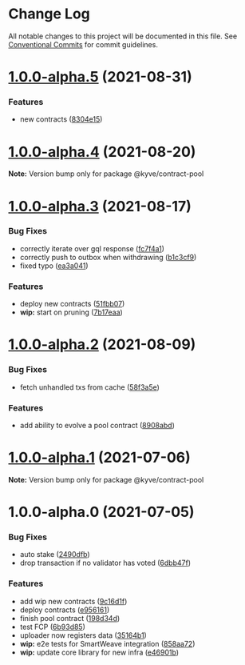 # Change Log

All notable changes to this project will be documented in this file.
See [Conventional Commits](https://conventionalcommits.org) for commit guidelines.

# [1.0.0-alpha.5](https://github.com/KYVENetwork/kyve/compare/@kyve/contract-pool@1.0.0-alpha.4...@kyve/contract-pool@1.0.0-alpha.5) (2021-08-31)


### Features

* new contracts ([8304e15](https://github.com/KYVENetwork/kyve/commit/8304e152cd8b1d2bfc3e72253cb19d0839958c73))





# [1.0.0-alpha.4](https://github.com/KYVENetwork/kyve/compare/@kyve/contract-pool@1.0.0-alpha.3...@kyve/contract-pool@1.0.0-alpha.4) (2021-08-20)

**Note:** Version bump only for package @kyve/contract-pool





# [1.0.0-alpha.3](https://github.com/KYVENetwork/kyve/compare/@kyve/contract-pool@1.0.0-alpha.2...@kyve/contract-pool@1.0.0-alpha.3) (2021-08-17)


### Bug Fixes

* correctly iterate over gql response ([fc7f4a1](https://github.com/KYVENetwork/kyve/commit/fc7f4a16cd4eb8ba23522d36be0d9c2a2cd4290b))
* correctly push to outbox when withdrawing ([b1c3cf9](https://github.com/KYVENetwork/kyve/commit/b1c3cf967f66a28d46ebb79770865236f39aa387))
* fixed typo ([ea3a041](https://github.com/KYVENetwork/kyve/commit/ea3a041d6774e64365d397aa61e33e887a8565d0))


### Features

* deploy new contracts ([51fbb07](https://github.com/KYVENetwork/kyve/commit/51fbb0702971191f46c519f7fd3be6c28e4a9810))
* **wip:** start on pruning ([7b17eaa](https://github.com/KYVENetwork/kyve/commit/7b17eaa433ac11487d77a68b40557bc6d977ea15))





# [1.0.0-alpha.2](https://github.com/KYVENetwork/kyve/compare/@kyve/contract-pool@1.0.0-alpha.1...@kyve/contract-pool@1.0.0-alpha.2) (2021-08-09)


### Bug Fixes

* fetch unhandled txs from cache ([58f3a5e](https://github.com/KYVENetwork/kyve/commit/58f3a5e20a535aad62c5298f544fd83cc7dbd8ed))


### Features

* add ability to evolve a pool contract ([8908abd](https://github.com/KYVENetwork/kyve/commit/8908abd869347764f8a7df98daf315f52892880c))





# [1.0.0-alpha.1](https://github.com/KYVENetwork/kyve/compare/@kyve/contract-pool@1.0.0-alpha.0...@kyve/contract-pool@1.0.0-alpha.1) (2021-07-06)

**Note:** Version bump only for package @kyve/contract-pool





# 1.0.0-alpha.0 (2021-07-05)


### Bug Fixes

* auto stake ([2490dfb](https://github.com/KYVENetwork/kyve/commit/2490dfbc166a51a580272879f13d2503a4fbf6f4))
* drop transaction if no validator has voted ([6dbb47f](https://github.com/KYVENetwork/kyve/commit/6dbb47f61b3184699bf3296cb496beb72b93db5e))


### Features

* add wip new contracts ([9c16d1f](https://github.com/KYVENetwork/kyve/commit/9c16d1f9941b179dea4da3476cf17f195f84d86e))
* deploy contracts ([e956161](https://github.com/KYVENetwork/kyve/commit/e956161197cee0f2db0d3e9610529ffcdc27a656))
* finish pool contract ([198d34d](https://github.com/KYVENetwork/kyve/commit/198d34d9d2fb7ee8b94ac48f848004ccd1d86148))
* test FCP ([6b93d85](https://github.com/KYVENetwork/kyve/commit/6b93d8506fba2454a78e9e9e81111d17aca3dddb))
* uploader now registers data ([35164b1](https://github.com/KYVENetwork/kyve/commit/35164b177489f57b70874f08316705908dcafdf3))
* **wip:** e2e tests for SmartWeave integration ([858aa72](https://github.com/KYVENetwork/kyve/commit/858aa72e1a32455bc0bf43081ac0bc13d92dfcb2))
* **wip:** update core library for new infra ([e46901b](https://github.com/KYVENetwork/kyve/commit/e46901b197dc9be46a9c6181661118f56d29f909))
